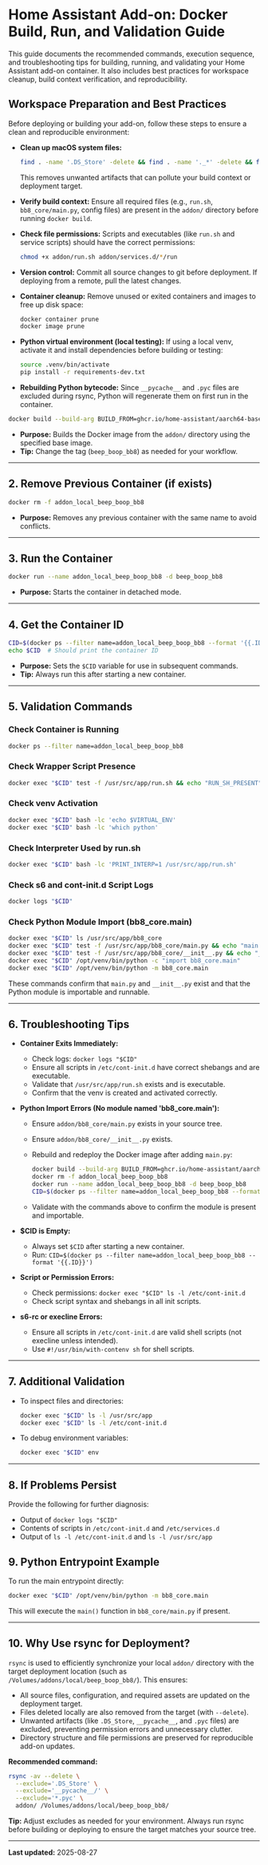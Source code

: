 # Home Assistant Add-on: Docker Build, Run, and Validation Guide

This guide documents the recommended commands, execution sequence, and troubleshooting tips for building, running, and validating your Home Assistant add-on container. It also includes best practices for workspace cleanup, build context verification, and reproducibility.

## Workspace Preparation and Best Practices

Before deploying or building your add-on, follow these steps to ensure a clean and reproducible environment:

- **Clean up macOS system files:**
  ```sh
  find . -name '.DS_Store' -delete && find . -name '._*' -delete && find . -name '.AppleDouble' -delete && find . -name '.Apple*' -delete
  ```
  This removes unwanted artifacts that can pollute your build context or deployment target.

- **Verify build context:**
  Ensure all required files (e.g., `run.sh`, `bb8_core/main.py`, config files) are present in the `addon/` directory before running `docker build`.

- **Check file permissions:**
  Scripts and executables (like `run.sh` and service scripts) should have the correct permissions:
  ```sh
  chmod +x addon/run.sh addon/services.d/*/run
  ```

- **Version control:**
  Commit all source changes to git before deployment. If deploying from a remote, pull the latest changes.

- **Container cleanup:**
  Remove unused or exited containers and images to free up disk space:
  ```sh
  docker container prune
  docker image prune
  ```

- **Python virtual environment (local testing):**
  If using a local venv, activate it and install dependencies before building or testing:
  ```sh
  source .venv/bin/activate
  pip install -r requirements-dev.txt
  ```

- **Rebuilding Python bytecode:**
  Since `__pycache__` and `.pyc` files are excluded during rsync, Python will regenerate them on first run in the container.


```sh
docker build --build-arg BUILD_FROM=ghcr.io/home-assistant/aarch64-base:latest -t beep_boop_bb8 addon/
```
- **Purpose:** Builds the Docker image from the `addon/` directory using the specified base image.
- **Tip:** Change the tag (`beep_boop_bb8`) as needed for your workflow.

---

## 2. Remove Previous Container (if exists)

```sh
docker rm -f addon_local_beep_boop_bb8
```
- **Purpose:** Removes any previous container with the same name to avoid conflicts.

---

## 3. Run the Container

```sh
docker run --name addon_local_beep_boop_bb8 -d beep_boop_bb8
```
- **Purpose:** Starts the container in detached mode.

---

## 4. Get the Container ID

```sh
CID=$(docker ps --filter name=addon_local_beep_boop_bb8 --format '{{.ID}}')
echo $CID  # Should print the container ID
```
- **Purpose:** Sets the `$CID` variable for use in subsequent commands.
- **Tip:** Always run this after starting a new container.

---

## 5. Validation Commands

### Check Container is Running
```sh
docker ps --filter name=addon_local_beep_boop_bb8
```

### Check Wrapper Script Presence
```sh
docker exec "$CID" test -f /usr/src/app/run.sh && echo "RUN_SH_PRESENT" || echo "RUN_SH_MISSING"
```

### Check venv Activation
```sh
docker exec "$CID" bash -lc 'echo $VIRTUAL_ENV'
docker exec "$CID" bash -lc 'which python'
```

### Check Interpreter Used by run.sh
```sh
docker exec "$CID" bash -lc 'PRINT_INTERP=1 /usr/src/app/run.sh'
```

### Check s6 and cont-init.d Script Logs
```sh
docker logs "$CID"
```

### Check Python Module Import (bb8_core.main)
```sh
docker exec "$CID" ls /usr/src/app/bb8_core
docker exec "$CID" test -f /usr/src/app/bb8_core/main.py && echo "main.py present" || echo "main.py missing"
docker exec "$CID" test -f /usr/src/app/bb8_core/__init__.py && echo "__init__.py present" || echo "__init__.py missing"
docker exec "$CID" /opt/venv/bin/python -c "import bb8_core.main"
docker exec "$CID" /opt/venv/bin/python -m bb8_core.main
```
These commands confirm that `main.py` and `__init__.py` exist and that the Python module is importable and runnable.

---

## 6. Troubleshooting Tips

- **Container Exits Immediately:**
  - Check logs: `docker logs "$CID"`
  - Ensure all scripts in `/etc/cont-init.d` have correct shebangs and are executable.
  - Validate that `/usr/src/app/run.sh` exists and is executable.
  - Confirm that the venv is created and activated correctly.

- **Python Import Errors (No module named 'bb8_core.main'):**
  - Ensure `addon/bb8_core/main.py` exists in your source tree.
  - Ensure `addon/bb8_core/__init__.py` exists.
  - Rebuild and redeploy the Docker image after adding `main.py`:
  
    ```sh
    docker build --build-arg BUILD_FROM=ghcr.io/home-assistant/aarch64-base:latest -t beep_boop_bb8 addon/
    docker rm -f addon_local_beep_boop_bb8
    docker run --name addon_local_beep_boop_bb8 -d beep_boop_bb8
    CID=$(docker ps --filter name=addon_local_beep_boop_bb8 --format '{{.ID}}')
    ```
  - Validate with the commands above to confirm the module is present and importable.

- **$CID is Empty:**
  - Always set `$CID` after starting a new container.
  - Run: `CID=$(docker ps --filter name=addon_local_beep_boop_bb8 --format '{{.ID}}')`

- **Script or Permission Errors:**
  - Check permissions: `docker exec "$CID" ls -l /etc/cont-init.d`
  - Check script syntax and shebangs in all init scripts.

- **s6-rc or execline Errors:**
  - Ensure all scripts in `/etc/cont-init.d` are valid shell scripts (not execline unless intended).
  - Use `#!/usr/bin/with-contenv sh` for shell scripts.

---

## 7. Additional Validation

- To inspect files and directories:
  ```sh
  docker exec "$CID" ls -l /usr/src/app
  docker exec "$CID" ls -l /etc/cont-init.d
  ```
- To debug environment variables:
  ```sh
  docker exec "$CID" env
  ```

---

## 8. If Problems Persist

Provide the following for further diagnosis:
- Output of `docker logs "$CID"`
- Contents of scripts in `/etc/cont-init.d` and `/etc/services.d`
- Output of `ls -l /etc/cont-init.d` and `ls -l /usr/src/app`

## 9. Python Entrypoint Example

To run the main entrypoint directly:
```sh
docker exec "$CID" /opt/venv/bin/python -m bb8_core.main
```
This will execute the `main()` function in `bb8_core/main.py` if present.

---


## 10. Why Use rsync for Deployment?

`rsync` is used to efficiently synchronize your local `addon/` directory with the target deployment location (such as `/Volumes/addons/local/beep_boop_bb8/`). This ensures:
- All source files, configuration, and required assets are updated on the deployment target.
- Files deleted locally are also removed from the target (with `--delete`).
- Unwanted artifacts (like `.DS_Store`, `__pycache__`, and `.pyc` files) are excluded, preventing permission errors and unnecessary clutter.
- Directory structure and file permissions are preserved for reproducible add-on updates.

**Recommended command:**
```sh
rsync -av --delete \
  --exclude='.DS_Store' \
  --exclude='__pycache__/' \
  --exclude='*.pyc' \
  addon/ /Volumes/addons/local/beep_boop_bb8/
```

**Tip:** Adjust excludes as needed for your environment. Always run rsync before building or deploying to ensure the target matches your source tree.

---
**Last updated:** 2025-08-27
